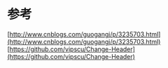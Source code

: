 # 参考

[http://www.cnblogs.com/guogangj/p/3235703.html](http://www.cnblogs.com/guogangj/p/3235703.html)
[https://github.com/vipscu/Change-Header](https://github.com/vipscu/Change-Header)